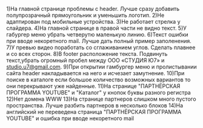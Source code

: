 1)На главной странице проблемы с header. Лучше сразу добавить полупрозрачный прямоугольник и уменьшить логотип.
2)Не адаптирован под мобильные устройства.
3)Не работает стрелка у слайдера.
4)На главной странице в правой части не видно текст. 
5)У габургер меню убрать четверутю маленькую линию.
6)Текст ошибки при вводе некоретного mail. Лучше дать полный пример заполенения. 
7)У превью видео поработать со сглаживанием углов. Сделать плавнее и со всех сторон.
8)В footer расположение текста. Подвинуть текст,убрать огромный пробел между  ООО «СТУДИЯ Ю7» и studio.u7@gmail.com.
9)При открытии гамбургер меню и пролистывании сайта header накладывается на него и исчезает замутнение.
10)При поиске в каталоге если большое количество возможных вариантов то они перекрывают уже найденные.
11)На странице "ПАРТНЁРСКАЯ ПРОГРАММА YOUTUBE" и "Каталог" у кнопок буквы разного регистра
12)Нет домена WWW
13)На странице партнеров слишком много пустого пространства. Лучше разбить партнеров в несколько блоков
14)На английский не переведена страница "ПАРТНЁРСКАЯ ПРОГРАММА YOUTUBE" и ошибка при вводе некоретного mail
